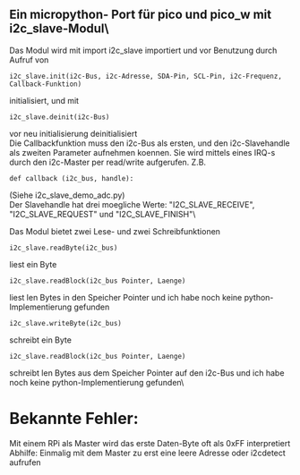 ## Ein micropython- Port für pico und pico_w mit i2c_slave-Modul\
Das Modul wird mit import i2c_slave importiert und vor Benutzung durch Aufruf von
```
i2c_slave.init(i2c-Bus, i2c-Adresse, SDA-Pin, SCL-Pin, i2c-Frequenz, Callback-Funktion)
```
initialisiert, und mit
```
i2c_slave.deinit(i2c-Bus)
```
vor neu initialisierung deinitialisiert\
Die Callbackfunktion muss den i2c-Bus als ersten, und den i2c-Slavehandle als zweiten Parameter aufnehmen koennen. Sie wird mittels eines IRQ-s durch den i2c-Master per read/write aufgerufen. Z.B.
```
def callback (i2c_bus, handle):
```
(Siehe i2c_slave_demo_adc.py)\
Der Slavehandle hat drei moegliche Werte: "I2C_SLAVE_RECEIVE", "I2C_SLAVE_REQUEST" und "I2C_SLAVE_FINISH"\

Das Modul bietet zwei Lese- und zwei Schreibfunktionen
```
i2c_slave.readByte(i2c_bus)
```
liest ein Byte
```
i2c_slave.readBlock(i2c_bus Pointer, Laenge) 
```
liest len Bytes in den Speicher Pointer und ich habe noch keine python-Implementierung gefunden
```
i2c_slave.writeByte(i2c_bus)
```
schreibt ein Byte
```
i2c_slave.readBlock(i2c_bus Pointer, Laenge)
```
schreibt len Bytes aus dem Speicher Pointer auf den i2c-Bus und ich habe noch keine python-Implementierung gefunden\

# Bekannte Fehler:
Mit einem RPi als Master wird das erste Daten-Byte oft als 0xFF interpretiert\
Abhilfe: Einmalig mit dem Master zu erst eine leere Adresse oder i2cdetect aufrufen
